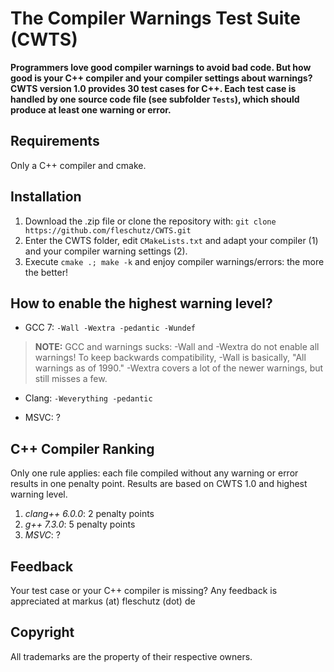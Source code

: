 The Compiler Warnings Test Suite (CWTS)
=======================================

**Programmers love good compiler warnings to avoid bad code. But how good is your C++ compiler and your compiler settings about warnings? CWTS version 1.0 provides 30 test cases for C++. Each test case is handled by one source code file (see subfolder `Tests`), which should produce at least one warning or error.**

Requirements
------------
Only a C++ compiler and cmake. 

Installation 
-------------

1. Download the .zip file or clone the repository with:
   `git clone https://github.com/fleschutz/CWTS.git`
2. Enter the CWTS folder, edit `CMakeLists.txt` and adapt your compiler (1) and your compiler warning settings (2).
3. Execute `cmake .; make -k` and enjoy compiler warnings/errors: the more the better! 

How to enable the highest warning level?
----------------------------------------

* GCC 7: `-Wall -Wextra -pedantic -Wundef`
> **NOTE:** GCC and warnings sucks: -Wall and -Wextra do not enable all warnings! To keep backwards compatibility, -Wall is basically, "All warnings as of 1990." -Wextra covers a lot of the newer warnings, but still misses a few.

* Clang: `-Weverything -pedantic`

* MSVC: ?

C++ Compiler Ranking 
--------------------

Only one rule applies: each file compiled without any warning or error results in one penalty point. Results are based on CWTS 1.0 and highest warning level.

1. *clang++ 6.0.0*: 2 penalty points
2. *g++ 7.3.0*: 5 penalty points
3. *MSVC*: ?

Feedback
---------
Your test case or your C++ compiler is missing? Any feedback is appreciated at markus (at) fleschutz (dot) de

Copyright
---------
All trademarks are the property of their respective owners.
